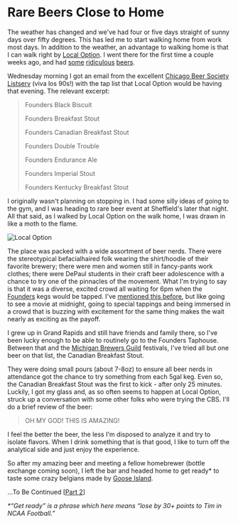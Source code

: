 Rare Beers Close to Home
========================

The weather has changed and we've had four or five days straight of sunny days over fifty degrees. This has led me to start walking home from work most days. In addition to the weather, an advantage to walking home is that I can walk right by [Local Option](http://localoptionchicago.com/ "Local Option"). I went there for the first time a couple weeks ago, and had [some](http://www.ratebeer.com/beer/brewdog-mikkeller-i-hardcore-you/127320/) [ridiculous](http://beeradvocate.com/beer/profile/263/54731) [beers](http://beeradvocate.com/beer/profile/158/19216).

Wednesday morning I got an email from the excellent [Chicago Beer Society](http://chicagobeersociety.org/) [Listserv](http://chicagobeersociety.org/about/ "Scroll down") (viva los 90s!) with the tap list that Local Option would be having that evening. The relevant excerpt:

> Founders Black Biscuit
> 
> Founders Breakfast Stout
> 
> Founders Canadian Breakfast Stout
> 
> Founders Double Trouble
> 
> Founders Endurance Ale
> 
> Founders Imperial Stout
> 
> Founders Kentucky Breakfast Stout

I originally wasn't planning on stopping in. I had some silly ideas of going to the gym, and I was heading to rare beer event at Sheffield's later that night. All that said, as I walked by Local Option on the walk home, I was drawn in like a moth to the flame.

![Local Option](http://www.yeastboundanddown.com/wp-content/uploads/2011/03/local-option1-300x227.jpg "Local Option")

The place was packed with a wide assortment of beer nerds. There were the stereotypical befacialhaired folk wearing the shirt/hoodie of their favorite brewery; there were men and women still in fancy-pants work clothes; there were DePaul students in their craft beer adolescence with a chance to try one of the pinnacles of the movement. What I'm trying to say is that it was a diverse, excited crowd all waiting for 6pm when the [Founders](http://www.foundersbrewing.com/) kegs would be tapped. I've [mentioned this before](http://www.yeastboundanddown.com/2011/02/hopslam-in-chicago/ "Hopslam in Chicago"), but like going to see a movie at midnight, going to special tappings and being immersed in a crowd that is buzzing with excitement for the same thing makes the wait nearly as exciting as the payoff.

I grew up in Grand Rapids and still have friends and family there, so I've been lucky enough to be able to routinely go to the Founders Taphouse. Between that and the [Michigan Brewers Guild](http://michiganbrewersguild.businesscatalyst.com/ "Michigan Brewers Guild") festivals, I've tried all but one beer on that list, the Canadian Breakfast Stout.

They were doing small pours (about 7-8oz) to ensure all beer nerds in attendance got the chance to try something from each 5gal keg. Even so, the Canadian Breakfast Stout was the first to kick - after only 25 minutes. Luckily, I got my glass and, as so often seems to happen at Local Option, struck up a conversation with some other folks who were trying the CBS. I'll do a brief review of the beer:

> OH MY GOD! THIS IS AMAZING!

I feel the better the beer, the less I'm disposed to analyze it and try to isolate flavors. When I drink something that is that good, I like to turn off the analytical side and just enjoy the experience.

So after my amazing beer and meeting a fellow homebrewer (bottle exchange coming soon), I left the bar and headed home to get ready\* to taste some crazy belgians made by [Goose Island](http://www.gooseisland.com/).

…To Be Continued \[[Part 2](http://www.yeastboundanddown.com/2011/03/rare-beers-close-to-home-pt-2/ "Rare Beers Close to Home (Pt. 2)")\]

_\*“Get ready” is a phrase which here means “lose by 30+ points to Tim in NCAA Football.”_